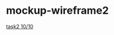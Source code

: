 # mockup-wireframe2
[task2 10/10](https://miro.com/app/board/uXjVPPXBsBw=/?share_link_id=724750459265)
